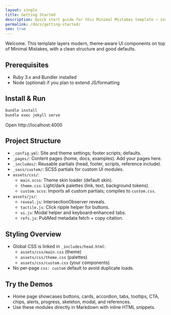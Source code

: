 ```yaml
---
layout: single
title: Getting Started
description: Quick start guide for this Minimal Mistakes template — install, run, and understand the structure.
permalink: /docs/getting-started/
seo: true
---
```


Welcome. This template layers modern, theme‑aware UI components on top of Minimal Mistakes, with a clean structure and good defaults.

## Prerequisites

- Ruby 3.x and Bundler installed
- Node (optional) if you plan to extend JS/formatting

## Install & Run

```bash
bundle install
bundle exec jekyll serve
```

Open http://localhost:4000

## Project Structure

- `_config.yml`: Site and theme settings; footer scripts; defaults.
- `_pages/`: Content pages (home, docs, examples). Add your pages here.
- `_includes/`: Reusable partials (head, footer, scripts, reference include).
- `_sass/custom/`: SCSS partials for custom UI modules.
- `assets/css/`:
  - `main.scss`: Theme skin loader (default skin).
  - `theme.css`: Light/dark palettes (link, text, background tokens).
  - `custom.scss`: Imports all custom partials; compiles to `custom.css`.
- `assets/js/`:
  - `reveal.js`: IntersectionObserver reveals.
  - `tactile.js`: Click ripple helper for buttons.
  - `ui.js`: Modal helper and keyboard‑enhanced tabs.
  - `refs.js`: PubMed metadata fetch + copy citation.

## Styling Overview

- Global CSS is linked in `_includes/head.html`:
  - `assets/css/main.css` (theme)
  - `assets/css/theme.css` (palettes)
  - `assets/css/custom.css` (your components)
- No per‑page `css: custom` default to avoid duplicate loads.

## Try the Demos

- Home page showcases buttons, cards, accordion, tabs, tooltips, CTA, chips, alerts, progress, skeleton, modal, and references.
- Use these modules directly in Markdown with inline HTML snippets.

